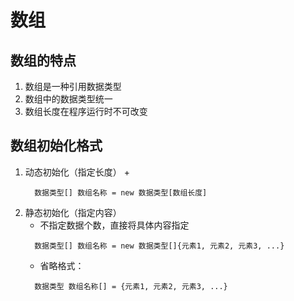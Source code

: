 # 数组

## 数组的特点
   1. 数组是一种引用数据类型
   2. 数组中的数据类型统一
   3. 数组长度在程序运行时不可改变

## 数组初始化格式
   1. 动态初始化（指定长度）
      + 
      ```
        数据类型[] 数组名称 = new 数据类型[数组长度]
      ```
   2. 静态初始化（指定内容）
      + 不指定数据个数，直接将具体内容指定
      ```
        数据类型[] 数组名称 = new 数据类型[]{元素1, 元素2, 元素3, ...}
      ```
      + 省略格式：
      ```
        数据类型 数组名称[] = {元素1, 元素2, 元素3, ...}
      ```